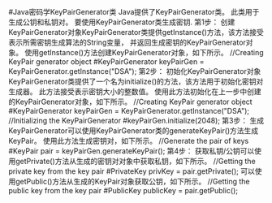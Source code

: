 #Java密码学KeyPairGenerator类
Java提供了KeyPairGenerator类。 此类用于生成公钥和私钥对。 要使用KeyPairGenerator类生成密钥.
第1步：
创建KeyPairGenerator对象KeyPairGenerator类提供getInstance()方法，该方法接受表示所需密钥生成算法的String变量，
并返回生成密钥的KeyPairGenerator对象。
使用getInstance()方法创建KeyPairGenerator对象，如下所示。
//Creating KeyPair generator object
#KeyPairGenerator keyPairGen = KeyPairGenerator.getInstance("DSA");
第2步：
初始化KeyPairGenerator对象KeyPairGenerator类提供了一个名为initialize()的方法，该方法用于初始化密钥对生成器。 
此方法接受表示密钥大小的整数值。
使用此方法初始化在上一步中创建的KeyPairGenerator对象，如下所示。
//Creating KeyPair generator object
#KeyPairGenerator keyPairGen = KeyPairGenerator.getInstance("DSA");
//Initializing the KeyPairGenerator
#keyPairGen.initialize(2048);
第3步：
生成KeyPairGenerator可以使用KeyPairGenerator类的generateKeyPair()方法生成KeyPair。 使用此方法生成密钥对，如下所示。
//Generate the pair of keys
#KeyPair pair = keyPairGen.generateKeyPair();
第4步：
获取私钥/公钥可以使用getPrivate()方法从生成的密钥对对象中获取私钥，如下所示。
//Getting the private key from the key pair
#PrivateKey privKey = pair.getPrivate();
可以使用getPublic()方法从生成的KeyPair对象获取公钥，如下所示。
//Getting the public key from the key pair
#PublicKey publicKey = pair.getPublic();

